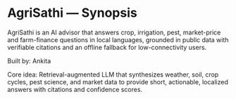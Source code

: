 # AgriSathi — Synopsis

AgriSathi is an AI advisor that answers crop, irrigation, pest, market-price and farm-finance questions in local languages, grounded in public data with verifiable citations and an offline fallback for low-connectivity users.

Built by: Ankita

Core idea: Retrieval-augmented LLM that synthesizes weather, soil, crop cycles, pest science, and market data to provide short, actionable, localized answers with citations and confidence scores.
